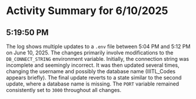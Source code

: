 # Activity Summary for 6/10/2025

## 5:19:50 PM
The log shows multiple updates to a `.env` file between 5:04 PM and 5:12 PM on June 10, 2025.  The changes primarily involve modifications to the `DB_CONNECT_STRING` environment variable.  Initially, the connection string was incomplete and seemingly incorrect.  It was then updated several times, changing the username and possibly the database name (IIITL_Codes appears briefly).  The final update reverts to a state similar to the second update, where a database name is missing.  The `PORT` variable remained consistently set to `3000` throughout all changes.
